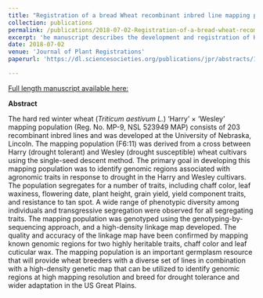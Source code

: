 ```yaml
---
title: "Registration of a bread Wheat recombinant inbred line mapping population derived from a cross between ‘Harry’ and ‘Wesley’."
collection: publications
permalink: /publications/2018-07-02-Registration-of-a-bread-wheat-recombinant-inbred-line-mapping-population-derived-from-a-cross-between-Harry-and-Wesley
excerpt: 'he manuscript describes the development and registration of Harry x Wesley derived recombinant inbred line mapping population. The mapping population is an important germplasm resource to breed for drought tolerance and wider adaptation in the US Great Plains.'
date: 2018-07-02
venue: 'Journal of Plant Registrations'
paperurl: 'https://dl.sciencesocieties.org/publications/jpr/abstracts/12/3/411'

---
```


<a href='https://dl.sciencesocieties.org/publications/jpr/abstracts/12/3/411'>Full length manuscript available here:</a>

**Abstract**


The hard red winter wheat (*Triticum aestivum L.*) ‘Harry’ × ‘Wesley’ mapping population (Reg. No. MP-9, NSL 523949 MAP) consists of 203 recombinant inbred lines and was developed at the University of Nebraska, Lincoln. The mapping population (F6:11) was derived from a cross between Harry (drought tolerant) and Wesley (drought susceptible) wheat cultivars using the single-seed descent method. The primary goal in developing this mapping population was to identify genomic regions associated with agronomic traits in response to drought in the Harry and Wesley cultivars. The population segregates for a number of traits, including chaff color, leaf waxiness, flowering date, plant height, grain yield, yield component traits, and resistance to tan spot. A wide range of phenotypic diversity among individuals and transgressive segregation were observed for all segregating traits. The mapping population was genotyped using the genotyping-by-sequencing approach, and a high-density linkage map developed. The quality and accuracy of the linkage map have been confirmed by mapping known genomic regions for two highly heritable traits, chaff color and leaf cuticular wax. The mapping population is an important germplasm resource that will provide wheat breeders with a diverse set of lines in combination with a high-density genetic map that can be utilized to identify genomic regions at high mapping resolution and breed for drought tolerance and wider adaptation in the US Great Plains.